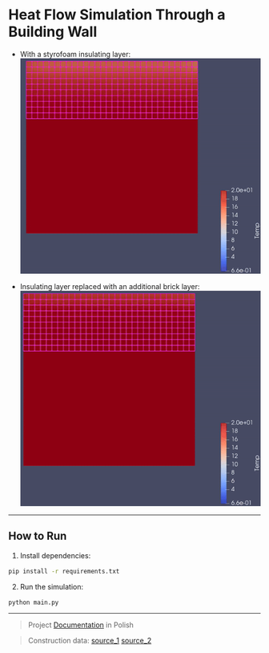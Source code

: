 # Heat Flow Simulation Through a Building Wall

- With a styrofoam insulating layer:
![with_insulating_layer](./Report/with_insulating_layer.gif)

- Insulating layer replaced with an additional brick layer:
![without_insulating_layer](./Report/without_insulating_layer.gif)

---

## How to Run

1. Install dependencies:
```bash
pip install -r requirements.txt
```

2. Run the simulation:
```bash
python main.py
```

---

>Project <a href="https://github.com/przemek890/MES/blob/master/data/Mes_spr/Janiszewski_Przemys%C5%82aw_grupa_02_Sprawozdanie_MES.pdf">Documentation</a> in Polish

> Construction data:
> <a href="https://www.certyfikat-energetyczny.powiat.pl/CE_P/wspolczynniki_przewodzenia.html">source_1</a>
> <a href="http://if.pk.edu.pl/tabele/wPrzejC.htm">source_2</a>